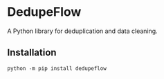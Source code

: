 # DedupeFlow

A Python library for deduplication and data cleaning.

## Installation

```shell
python -m pip install dedupeflow
```